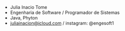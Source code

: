 - Julia Inacio Tome
- Engenharia de Software / Programador de Sistemas
- Java, Phyton
- juliainacion@icloud.com / instagram: @engesoft1
